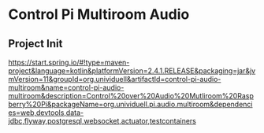 # Control Pi Multiroom Audio

## Project Init

https://start.spring.io/#!type=maven-project&language=kotlin&platformVersion=2.4.1.RELEASE&packaging=jar&jvmVersion=11&groupId=org.unividuell&artifactId=control-pi-audio-multiroom&name=control-pi-audio-multiroom&description=Control%20over%20Audio%20Mutliroom%20Raspberry%20Pi&packageName=org.unividuell.pi.audio.multiroom&dependencies=web,devtools,data-jdbc,flyway,postgresql,websocket,actuator,testcontainers